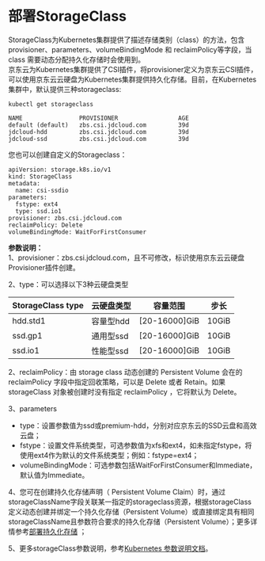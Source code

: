 
# 部署StorageClass

StorageClass为Kubernetes集群提供了描述存储类别（class）的方法，包含provisioner、parameters、volumeBindingMode 和 reclaimPolicy等字段，当 class 需要动态分配持久化存储时会使用到。  
京东云为Kubernetes集群提供了CSI插件，将provisioner定义为京东云CSI插件，可以使用京东云云硬盘为Kubernetes集群提供持久化存储。目前，在Kubernetes集群中，默认提供三种storageclass:

```
kubectl get storageclass

NAME                PROVISIONER                 AGE
default (default)   zbs.csi.jdcloud.com         39d
jdcloud-hdd         zbs.csi.jdcloud.com         39d
jdcloud-ssd         zbs.csi.jdcloud.com         39d

```
您也可以创建自定义的Storageclass：
```
apiVersion: storage.k8s.io/v1
kind: StorageClass
metadata:
  name: csi-ssdio
parameters:
  fstype: ext4
  type: ssd.io1
provisioner: zbs.csi.jdcloud.com
reclaimPolicy: Delete
volumeBindingMode: WaitForFirstConsumer
```
**参数说明：**  
1、provisioner：zbs.csi.jdcloud.com，且不可修改，标识使用京东云云硬盘Provisioner插件创建。

2、type：可以选择以下3种云硬盘类型

|StorageClass type | 云硬盘类型   |容量范围  |步长|
| ------ | ------ | ------ |------ |
|hdd.std1	|容量型hdd | [20-16000]GiB  |10GiB|
|ssd.gp1	|通用型ssd | [20-16000]GiB  |10GiB|
|ssd.io1	|性能型ssd | [20-16000]GiB  |10GiB|

2、reclaimPolicy：由 storage class 动态创建的 Persistent Volume 会在的 reclaimPolicy 字段中指定回收策略，可以是 Delete 或者 Retain。如果 storageClass 对象被创建时没有指定 reclaimPolicy ，它将默认为 Delete。

3、parameters  
  - type：设置参数值为ssd或premium-hdd，分别对应京东云的SSD云盘和高效云盘；
  - fstype：设置文件系统类型，可选参数值为xfs和ext4，如未指定fstype，将使用ext4作为默认的文件系统类型；例如：fstype=ext4；
  - volumeBindingMode：可选参数包括WaitForFirstConsumer和Immediate，默认值为Immediate。


4、您可在创建持久化存储声明（ Persistent Volume Claim）时，通过storageClassName字段关联某一指定的storageclass资源，根据storageClass定义动态创建并绑定一个持久化存储（Persistent Volume）或直接绑定具有相同storageClassName且参数符合要求的持久化存储（Persistent Volume）；更多详情参考[部署持久化存储](https://docs.jdcloud.com/cn/jcs-for-kubernetes/deploy-pv)  ；

5、更多storageClass参数说明，参考[Kubernetes 参数说明文档](https://kubernetes.io/docs/concepts/storage/storage-classes/)。 


 

